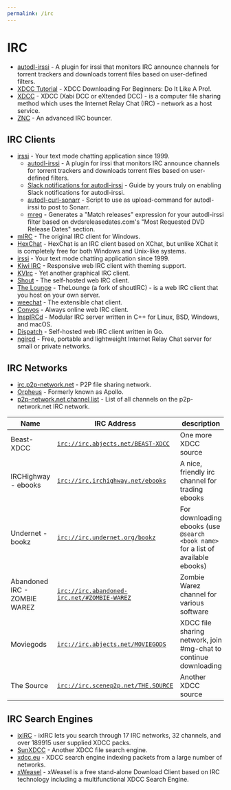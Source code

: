 ```yaml
---
permalink: /irc
---
```


# IRC

- [autodl-irssi](https://autodl-community.github.io/autodl-irssi/) - A plugin for irssi that monitors IRC announce channels for torrent trackers and downloads torrent files based on user-defined filters.
- [XDCC Tutorial](http://theloadguru.com/xdcc-irc-beginners-guide/) - XDCC Downloading For Beginners: Do It Like A Pro!.
- [XDCC](https://en.wikipedia.org/wiki/XDCC) - XDCC (Xabi DCC or eXtended DCC) - is a computer file sharing method which uses the Internet Relay Chat (IRC) - network as a host service.
- [ZNC](https://github.com/znc/znc) - An advanced IRC bouncer.

## IRC Clients

- [irssi](https://irssi.org/) - Your text mode chatting application since 1999.
  - [autodl-irssi](https://autodl-community.github.io/autodl-irssi/) - A plugin for irssi that monitors IRC announce channels for torrent trackers and downloads torrent files based on user-defined filters.
  - [Slack notifications for autodl-irssi](https://gist.github.com/Igglybuff/00d5e91274a562ac724d358bbbc8bc7b) - Guide by yours truly on enabling Slack notifications for autodl-irssi.
  - [autodl-curl-sonarr](https://github.com/Zymest/autodl-curl-sonarr) - Script to use as upload-command for autodl-irssi to post to Sonarr.
  - [mreg](https://github.com/Igglybuff/mreg) - Generates a "Match releases" expression for your autodl-irssi filter based on dvdsreleasedates.com's "Most Requested DVD Release Dates" section.
- [mIRC](http://www.mirc.com/) - The original IRC client for Windows.
- [HexChat](http://hexchat.github.io/) - HexChat is an IRC client based on XChat, but unlike XChat it is completely free for both Windows and Unix-like systems.
- [irssi](http://irssi.org/) - Your text mode chatting application since 1999.
- [Kiwi IRC](https://kiwiirc.com/) - Responsive web IRC client with theming support.
- [KVIrc](http://github.com/kvirc/KVIrc) - Yet another graphical IRC client.
- [Shout](http://github.com/erming/shout) - The self-hosted web IRC client.
- [The Lounge](http://hub.docker.com/r/linuxserver/thelounge/) - TheLounge (a fork of shoutIRC) - is a web IRC client that you host on your own server.
- [weechat](http://github.com/weechat/weechat) - The extensible chat client.
- [Convos](http://convos.by/) - Always online web IRC client.
- [InspIRCd](https://www.inspircd.org/) - Modular IRC server written in C++ for Linux, BSD, Windows, and macOS.
- [Dispatch](https://github.com/khlieng/dispatch) - Self-hosted web IRC client written in Go.
- [ngircd](https://ngircd.barton.de/) - Free, portable and lightweight Internet Relay Chat server for small or private networks.

## IRC Networks

- [irc.p2p-network.net](https://p2p-network.net/) - P2P file sharing network.
- [Orpheus](https://orpheus.network/) - Formerly known as Apollo.
- [p2p-network.net channel list](https://search.mibbit.com/channels/p2p-network) - List of all channels on the p2p-network.net IRC network.

| Name                         | IRC Address                                                                              | description                                                                       |
| ---------------------------- | ---------------------------------------------------------------------------------------- | --------------------------------------------------------------------------------- |
| Beast-XDCC                   | [`irc://irc.abjects.net/BEAST-XDCC`](irc://irc.abjects.net/BEAST-XDCC)                   | One more XDCC source                                                              |
| IRCHighway - ebooks          | [`irc://irc.irchighway.net/ebooks`](irc://irc.irchighway.net/ebooks)                     | A nice, friendly irc channel for trading ebooks                                   |
| Undernet - bookz             | [`irc://irc.undernet.org/bookz`](irc://irc.undernet.org/bookz)                           | For downloading ebooks (use `@search <book name>` for a list of available ebooks) |
| Abandoned IRC - ZOMBIE WAREZ | [`irc://irc.abandoned-irc.net/#ZOMBIE-WAREZ`](irc://irc.abandoned-irc.net/#ZOMBIE-WAREZ) | Zombie Warez channel for various software                                         |
| Moviegods                    | [`irc://irc.abjects.net/MOVIEGODS`](irc://irc.abjects.net/MOVIEGODS)                     | XDCC file sharing network, join #mg-chat to continue downloading                  |
| The Source                   | [`irc://irc.scenep2p.net/THE.SOURCE`](irc://irc.scenep2p.net/THE.SOURCE)                 | Another XDCC source                                                               |

## IRC Search Engines

- [ixIRC](https://ixirc.com/) - ixIRC lets you search through 17 IRC networks, 32 channels, and over 189915 user supplied XDCC packs.
- [SunXDCC](http://sunxdcc.com/) - Another XDCC file search engine.
- [xdcc.eu](http://www.xdcc.eu/) - XDCC search engine indexing packets from a large number of networks.
- [xWeasel](http://xweasel.org) - xWeasel is a free stand-alone Download Client based on IRC technology including a multifunctional XDCC Search Engine.
